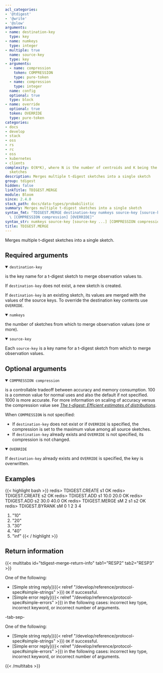 ```yaml
---
acl_categories:
- '@tdigest'
- '@write'
- '@slow'
arguments:
- name: destination-key
  type: key
- name: numkeys
  type: integer
- multiple: true
  name: source-key
  type: key
- arguments:
  - name: compression
    token: COMPRESSION
    type: pure-token
  - name: compression
    type: integer
  name: config
  optional: true
  type: block
- name: override
  optional: true
  token: OVERRIDE
  type: pure-token
categories:
- docs
- develop
- stack
- oss
- rs
- rc
- oss
- kubernetes
- clients
complexity: O(N*K), where N is the number of centroids and K being the number of input
  sketches
description: Merges multiple t-digest sketches into a single sketch
group: tdigest
hidden: false
linkTitle: TDIGEST.MERGE
module: Bloom
since: 2.4.0
stack_path: docs/data-types/probabilistic
summary: Merges multiple t-digest sketches into a single sketch
syntax_fmt: "TDIGEST.MERGE destination-key numkeys source-key [source-key ...]\n \
  \ [COMPRESSION compression] [OVERRIDE]"
syntax_str: numkeys source-key [source-key ...] [COMPRESSION compression] [OVERRIDE]
title: TDIGEST.MERGE
---
```

Merges multiple t-digest sketches into a single sketch.

## Required arguments
<details open><summary><code>destination-key</code></summary>

is the key name for a t-digest sketch to merge observation values to.

If `destination-key` does not exist, a new sketch is created.

If `destination-key` is an existing sketch, its values are merged with the values of the source keys. To override the destination key contents use `OVERRIDE`.
</details>

<details open><summary><code>numkeys</code></summary>

the number of sketches from which to merge observation values (one or more).
</details>

<details open><summary><code>source-key</code></summary>

Each `source-key` is a key name for a t-digest sketch from which to merge observation values.
</details>

## Optional arguments

<details open><summary><code>COMPRESSION compression</code></summary>
  
is a controllable tradeoff between accuracy and memory consumption. 100 is a common value for normal uses and also the default if not specified. 1000 is more accurate. For more information on scaling of accuracy versus the compression value see [_The t-digest: Efficient estimates of distributions_](https://www.sciencedirect.com/science/article/pii/S2665963820300403).
  
When `COMPRESSION` is not specified:
- If `destination-key` does not exist or if `OVERRIDE` is specified, the compression is set to the maximum value among all source sketches.
- If `destination-key` already exists and `OVERRIDE` is not specified, its compression is not changed.

</details>

<details open><summary><code>OVERRIDE</code></summary>

If `destination-key` already exists and `OVERRIDE` is specified, the key is overwritten.
</details>

## Examples
{{< highlight bash >}}
redis> TDIGEST.CREATE s1
OK
redis> TDIGEST.CREATE s2
OK
redis> TDIGEST.ADD s1 10.0 20.0
OK
redis> TDIGEST.ADD s2 30.0 40.0
OK
redis> TDIGEST.MERGE sM 2 s1 s2
OK
redis> TDIGEST.BYRANK sM 0 1 2 3 4
1) "10"
2) "20"
3) "30"
4) "40"
5) "inf"
{{< / highlight >}}

## Return information

{{< multitabs id="tdigest-merge-return-info" 
    tab1="RESP2" 
    tab2="RESP3" >}}

One of the following:

* [Simple string reply]({{< relref "/develop/reference/protocol-spec#simple-strings" >}}) `OK` if successful.
* [Simple error reply]({{< relref "/develop/reference/protocol-spec#simple-errors" >}}) in the following cases: incorrect key type, incorrect keyword, or incorrect number of arguments.

-tab-sep-

One of the following:

* [Simple string reply]({{< relref "/develop/reference/protocol-spec#simple-strings" >}}) `OK` if successful.
* [Simple error reply]({{< relref "/develop/reference/protocol-spec#simple-errors" >}}) in the following cases: incorrect key type, incorrect keyword, or incorrect number of arguments.

{{< /multitabs >}}